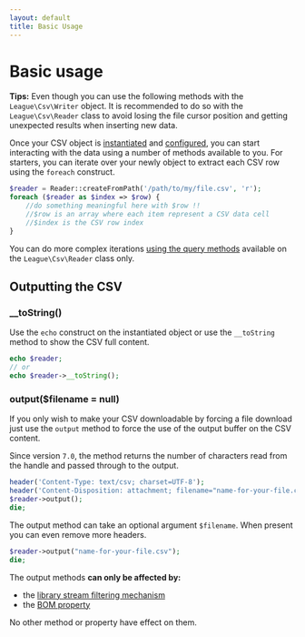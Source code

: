 ```yaml
---
layout: default
title: Basic Usage
---
```


# Basic usage

<p class="message-info"><strong>Tips:</strong> Even though you can use the following methods with the <code>League\Csv\Writer</code> object. It is recommended to do so with the <code>League\Csv\Reader</code> class to avoid losing the file cursor position and getting unexpected results when inserting new data.</p>

Once your CSV object is [instantiated](/7.0/instantiation) and [configured](/7.0/properties/), you can start interacting with the data using a number of methods available to you. For starters, you can iterate over your newly object to extract each CSV row using the `foreach` construct.

```php
$reader = Reader::createFromPath('/path/to/my/file.csv', 'r');
foreach ($reader as $index => $row) {
    //do something meaningful here with $row !!
    //$row is an array where each item represent a CSV data cell
    //$index is the CSV row index
}
```

<p class="message-notice">You can do more complex iterations <a href="/7.0/reading/">using the query methods</a> available on the <code>League\Csv\Reader</code> class only.</a></p>

## Outputting the CSV

### __toString()

Use the `echo` construct on the instantiated object or use the `__toString` method to show the CSV full content.

```php
echo $reader;
// or
echo $reader->__toString();
```

### output($filename = null)

If you only wish to make your CSV downloadable by forcing a file download just use the `output` method to force the use of the output buffer on the CSV content.

<p class="message-notice"> Since version <code>7.0</code>, the method returns the number of characters read from the handle and passed through to the output.</p>

```php
header('Content-Type: text/csv; charset=UTF-8');
header('Content-Disposition: attachment; filename="name-for-your-file.csv"');
$reader->output();
die;
```

The output method can take an optional argument `$filename`. When present you
can even remove more headers.

```php
$reader->output("name-for-your-file.csv");
die;
```

The output methods **can only be affected by:**

- the [library stream filtering mechanism](/7.0/filtering/)
- the [BOM property](/7.0/bom/)

No other method or property have effect on them.

